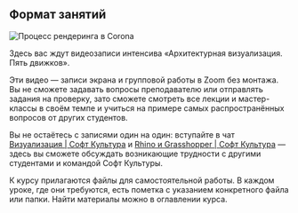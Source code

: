## Формат занятий

![Процесс рендеринга в Corona](/img/AVZ_2/1649850677_03-AVZ-slider_20HDRI_20setup_20corona_20render.gif#rounded)

Здесь вас ждут видеозаписи интенсива «Архитектурная визуализация. Пять движков». 

Эти видео — записи экрана и групповой работы в Zoom без монтажа. Вы не сможете задавать вопросы преподавателю или отправлять задания на проверку, зато сможете смотреть все лекции и мастер-классы в своём темпе и учиться на примере самых распространённых вопросов от других студентов. 

Вы не остаётесь с записями один на один: вступайте в чат [Визуализация | Софт Культура](https://t.me/+BfgJD-7KQAg1YWIy) и [Rhino и Grasshopper | Софт Культура](https://t.me/+pZutJBbp8NFlZWM6) — здесь вы сможете обсуждать возникающие трудности с другими студентами и командой Софт Культуры.

К курсу прилагаются файлы для самостоятельной работы. В каждом уроке, где они требуются, есть пометка с указанием конкретного файла или папки. Найти материалы можно в оглавлении курса.
